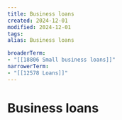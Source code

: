 ```yaml
---
title: Business loans
created: 2024-12-01
modified: 2024-12-01
tags: 
alias: Business loans

broaderTerm:
- "[[18806 Small business loans]]"
narrowerTerm:
- "[[12578 Loans]]"
---
```

# Business loans
